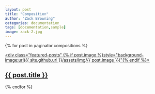 ```yaml
---
layout: post
title: "Composition"
author: "Zack Browning"
categories: documentation
tags: [documentation,sample]
image: zack-2.jpg
---
```


{% for post in paginator.compositions %} <article><a href="{{ site.github.url }}{{ post.url }}"><div class="featured-posts" {% if post.image %}style="background-image:url({{ site.github.url }}/assets/img/{{ post.image }})"{% endif %}><h2><span>{{ post.title }}</span></h2></div></a></article> {% endfor %}

